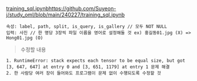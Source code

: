 [training_sql.ipynb](https://github.com/Suyeon-j/study_oml/blob/main/240227/training_sql.ipynb)https://github.com/Suyeon-j/study_oml/blob/main/240227/training_sql.ipynb

```
속성: label, path, split, is_query, is_gallery // 모두 NOT NULL 
입력: 사진 // 한 명당 3장씩 파일 이름을 영어로 설정해둘 것 ex) 홍길동01.jpg (X) => Hong01.jpg (O)
```

> 수정할 내용
```
1. RuntimeError: stack expects each tensor to be equal size, but got [3, 647, 647] at entry 0 and [3, 651, 1179] at entry 1 문제 해결
2. 한 사람당 여러 장이 들어와도 프로그램이 문제 없이 수행되도록 수정할 것
```
